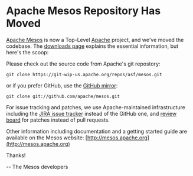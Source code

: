 # Apache Mesos Repository Has Moved

[Apache Mesos](http://mesos.apache.org) is now a Top-Level [Apache](http://www.apache.org) project, and we've moved the codebase. The [downloads page](http://mesos.apache.org/downloads) explains the essential information, but here's the scoop:

Please check out the source code from Apache's git repostory:
  
    git clone https://git-wip-us.apache.org/repos/asf/mesos.git

or if you prefer GitHub, use the [GitHub mirror](https://github.com/apache/incubator-mesos):

    git clone git://github.com/apache/mesos.git

For issue tracking and patches, we use Apache-maintained infrastructure including the [JIRA issue tracker](https://issues.apache.org/jira/browse/MESOS) instead of the GitHub one, and [review board](hreviews.apache.org) for patches instead of pull requests.

Other information including documentation and a getting started guide are available on the Mesos website: [http://mesos.apache.org](http://mesos.apache.org)

Thanks!

-- The Mesos developers
